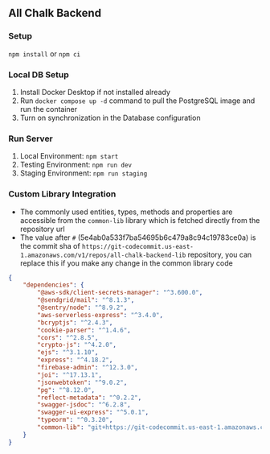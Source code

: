 ## All Chalk Backend

### Setup

`npm install` or `npm ci`

### Local DB Setup

1. Install Docker Desktop if not installed already
2. Run `docker compose up -d` command to pull the PostgreSQL image and run the container
3. Turn on synchronization in the Database configuration

### Run Server

1. Local Environment: `npm start`
2. Testing Environment: `npm run dev`
3. Staging Environment: `npm run staging`

### Custom Library Integration

- The commonly used entities, types, methods and properties are accessible from the `common-lib` library which is fetched directly from the repository url
- The value after `#` (5e4ab0a533f7ba54695b6c479a8c94c19783ce0a) is the commit sha of `https://git-codecommit.us-east-1.amazonaws.com/v1/repos/all-chalk-backend-lib` repository, you can replace this if you make any change in the common library code

```json
{
	"dependencies": {
		"@aws-sdk/client-secrets-manager": "^3.600.0",
		"@sendgrid/mail": "^8.1.3",
		"@sentry/node": "^8.9.2",
		"aws-serverless-express": "^3.4.0",
		"bcryptjs": "^2.4.3",
		"cookie-parser": "^1.4.6",
		"cors": "^2.8.5",
		"crypto-js": "^4.2.0",
		"ejs": "^3.1.10",
		"express": "^4.18.2",
		"firebase-admin": "^12.3.0",
		"joi": "^17.13.1",
		"jsonwebtoken": "^9.0.2",
		"pg": "^8.12.0",
		"reflect-metadata": "^0.2.2",
		"swagger-jsdoc": "^6.2.8",
		"swagger-ui-express": "^5.0.1",
		"typeorm": "^0.3.20",
		"common-lib": "git+https://git-codecommit.us-east-1.amazonaws.com/v1/repos/all-chalk-backend-lib#5e4ab0a533f7ba54695b6c479a8c94c19783ce0a"
	}
}
```
